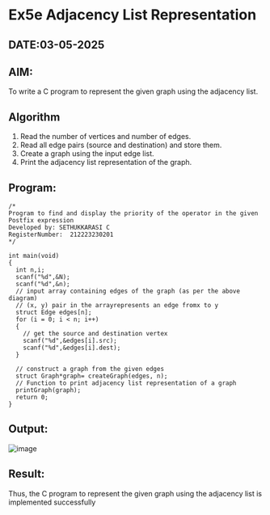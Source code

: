 # Ex5e Adjacency List Representation
## DATE:03-05-2025
## AIM:
To write a C program to represent the given graph using the adjacency list.

## Algorithm
1.	Read the number of vertices and number of edges.
2.	Read all edge pairs (source and destination) and store them.
3.	Create a graph using the input edge list.
4.	Print the adjacency list representation of the graph.

## Program:
```
/*
Program to find and display the priority of the operator in the given Postfix expression
Developed by: SETHUKKARASI C
RegisterNumber:  212223230201
*/
```

```
int main(void)
{
  int n,i;
  scanf("%d",&N);
  scanf("%d",&n);
  // input array containing edges of the graph (as per the above diagram)
  // (x, y) pair in the arrayrepresents an edge fromx to y
  struct Edge edges[n];
  for (i = 0; i < n; i++)
  {
    // get the source and destination vertex
    scanf("%d",&edges[i].src);
    scanf("%d",&edges[i].dest);
  }
  
  // construct a graph from the given edges
  struct Graph*graph= createGraph(edges, n);
  // Function to print adjacency list representation of a graph
  printGraph(graph);
  return 0;
}
```

## Output:

![image](https://github.com/user-attachments/assets/7739373c-8e91-44c2-9199-b30e088b746e)


## Result:
Thus, the C program to represent the given graph using the adjacency list is implemented successfully
